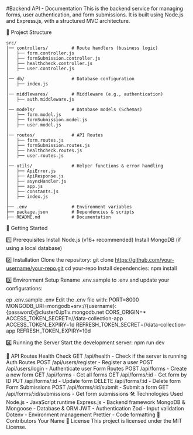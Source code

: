 #Backend API - Documentation
This is the backend service for managing forms, user authentication, and form submissions. It is built using Node.js and Express.js, with a structured MVC architecture.

📂 Project Structure
```
src/
│── controllers/         # Route handlers (business logic)
│   ├── form.controller.js
│   ├── formSubmission.controller.js
│   ├── healthcheck.controller.js
│   ├── user.controller.js
│
│── db/                  # Database configuration
│   ├── index.js
│
│── middlewares/         # Middleware (e.g., authentication)
│   ├── auth.middleware.js
│
│── models/              # Database models (Schemas)
│   ├── form.model.js
│   ├── formSubmission.model.js
│   ├── user.model.js
│
│── routes/              # API Routes
│   ├── form.routes.js
│   ├── formSubmission.routes.js
│   ├── healthcheck.routes.js
│   ├── user.routes.js
│
│── utils/               # Helper functions & error handling
│   ├── ApiError.js
│   ├── ApiResponse.js
│   ├── asyncHandler.js
│   ├── app.js
│   ├── constants.js
│   ├── index.js
│
├── .env                 # Environment variables
├── package.json         # Dependencies & scripts
├── README.md            # Documentation
```
🚀 Getting Started

1️⃣ Prerequisites
Install Node.js (v16+ recommended)
Install MongoDB (if using a local database)

2️⃣ Installation
Clone the repository:
git clone https://github.com/your-username/your-repo.git
cd your-repo
Install dependencies:
npm install

3️⃣ Environment Setup
Rename .env.sample to .env and update your configurations:

cp .env.sample .env
Edit the .env file with:
PORT=8000
MONGODB_URI=mongodb+srv://{username}:{password}@cluster0.ip1lv.mongodb.net
CORS_ORIGIN=*
ACCESS_TOKEN_SECRET=//data-collection-app
ACCESS_TOKEN_EXPIRY=1d
REFRESH_TOKEN_SECRET=//data-collection-app
REFRESH_TOKEN_EXPIRY=10d

4️⃣ Running the Server
Start the development server:
npm run dev

📡 API Routes
Health Check
GET /api/health - Check if the server is running
Auth Routes
POST /api/users/register - Register a user
POST /api/users/login - Authenticate user
Form Routes
POST /api/forms - Create a new form
GET /api/forms - Get all forms
GET /api/forms/:id - Get form by ID
PUT /api/forms/:id - Update form
DELETE /api/forms/:id - Delete form
Form Submissions
POST /api/forms/:id/submit - Submit a form
GET /api/forms/:id/submissions - Get form submissions
🛠 Technologies Used
Node.js - JavaScript runtime
Express.js - Backend framework
MongoDB & Mongoose - Database & ORM
JWT - Authentication
Zod - Input validation
Dotenv - Environment management
Prettier - Code formatting
👥 Contributors
Your Name
📜 License
This project is licensed under the MIT License.

